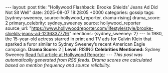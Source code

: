 --- layout: post title: "Hollywood Flashback: Brooke Shields’ Jeans Ad Did Not Sit Well" date: 2025-08-07 18:28:05 +0000 categories: gossip tags: [sydney-sweeney, source-hollywood_reporter, drama-rising] drama_score: 2 primary_celebrity: sydney_sweeney source: hollywood_reporter source_url: "https://www.hollywoodreporter.com/lifestyle/style/brooke-shields-jeans-ad-1236337779/" mentions: {sydney_sweeney: 2} --- In 1980, the 15-year-old actress starred in print and TV ads for Calvin Klein that sparked a furor similar to Sydney Sweeney’s recent American Eagle campaign. **Drama Score:** 2 | **Level:** RISING **Celebrities Mentioned:** Sydney Sweeney [Read full article at Hollywood Reporter](https://www.hollywoodreporter.com/lifestyle/style/brooke-shields-jeans-ad-1236337779/) --- *This post was automatically generated from RSS feeds. Drama scores are calculated based on mention frequency and source reliability.*